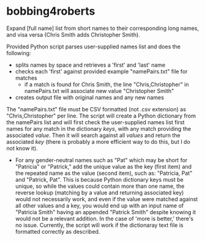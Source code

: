 # bobbing4roberts
Expand [full name] list from short names to their corresponding long names, and visa versa (Chris Smith adds Christopher Smith).

Provided Python script parses user-supplied names list and does the following:
* splits names by space and retrieves a 'first' and 'last' name
* checks each 'first' against provided example "namePairs.txt" file for matches
  - if a match is found for Chris Smith, the line "Chris,Christopher" in namePairs.txt will associate new value "Christopher Smith"
* creates output file with original names and any new names

The "namePairs.txt" file must be CSV formatted (not .csv extension) as "Chris,Christopher" per line.
The script will create a Python dictionary from the namePairs list and will first check the user-supplied names list first names for any match in the dictionary *keys*, with any match providing the associated *value*. Then it will search against all *values* and return the associated *key* (there is probably a more efficient way to do this, but I do not know it).

* For any gender-neutral names such as "Pat" which may be short for "Patricia" or "Patrick," add the unique value as the key (first item) and the repeated name as the value (second item), such as:  "Patricia, Pat" and "Patrick, Pat". This is because Python dictionary keys must be unique, so while the values could contain more than one name, the reverse lookup (matching by a value and returning associated key) would not necessarily work, and even if the value were matched against all other values and a key, you would end up with an input name of "Patricia Smith" having an appended "Patrick Smith" despite knowing it would not be a relevant addition. In the case of 'more is better,' there's no issue. Currently, the script will work if the dictionaray text file is formatted correctly as described.
